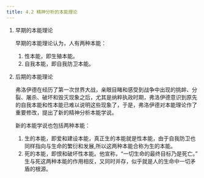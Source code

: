 ```yaml
---
title: 4.2 精神分析的本能理论
---
```


1. 早期的本能理论

   早期的本能理论认为，人有两种本能：

   1. 性本能，即生殖本能。
   2. 自我本能，即自我防卫本能。

2. 后期的本能理论

   弗洛伊德在经历了第一次世界大战，亲眼目睹和感受到战争中出现的挑衅、分裂、屠杀、破坏和毁灭现象之后，尤其是纳粹执政时期，弗洛伊德意识到原先的自我本能和性本能已难以说明这些现象了，于是，弗洛伊德对本能理论作了重要修改，提出了新的精神分析本能学说。 

   新的本能学说也包括两种本能：

   1. 生的本能，即爱和建设本能，真正生的本能就是性本能，由于自我防卫也同样指向与生命的繁衍和发展,所以这两种本能合称为生的本能。 
   2. 死的本能，即恨和破坏性本能。他宣称，“一切生命的最终目标乃是死亡。”  生与死这两种本能的作用相反，又同时并存，似乎就是人的生命中一切矛盾的根源。 

